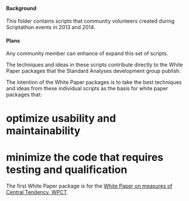 #### Background
This folder contains scripts that community volunteers created during Scriptathon events in 2013 and 2014.

#### Plans
Any community member can enhance of expand this set of scripts.

The techniques and ideas in these scripts contribute directly to the White Paper packages that the Standard Analyses development group publish.

The intention of the White Paper packages is to take the best techniques and ideas from these individual scripts as the basis for white paper packages that:
# optimize usability and maintainability
# minimize the code that requires testing and qualification

The first White Paper package is for the [White Paper on measures of Central Tendency, WPCT](https://github.com/phuse-org/phuse-scripts/tree/master/whitepapers/WPCT).